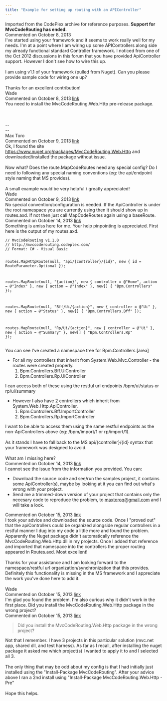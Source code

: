 ```yaml
---
title: "Example for setting up routing with an APIController"
---
```

<div class="note">
   Imported from the CodePlex archive for reference purposes. <b>Support for MvcCodeRouting has ended.</b></div>
<div id="post1105203" class="discussion-comment op">
   <div class="discussion-header">Commented on 
      <time datetime="2013-10-08T14:28:29.957-07:00" title="2013-10-08T14:28:29.957-07:00">October 8, 2013</time>
   </div>
   <div class="discussion-message">I've started using your framework and it seems to work really well for my needs. I'm at a point where I am wiring up some APIControllers along side my already functional standard Controller framework. I noticed from one of the Oct 2012 discussions in this forum that you have provided ApiController support. However I don't see how to wire this up. <br />
<br />
I am using v1.1 of your framework (pulled from Nuget). Can you please provide sample code for wiring one up?<br />
<br />
Thanks for an excellent contribution!<br />
Wade<br />
</div>
</div>
<div id="post1105208" class="discussion-comment">
   <div class="discussion-header">Commented on 
      <time datetime="2013-10-08T14:35:04.813-07:00" title="2013-10-08T14:35:04.813-07:00">October 8, 2013</time> <a href="#post1105208" class="post-link">link</a></div>
   <div class="discussion-message">You need to install the MvcCodeRouting.Web.Http pre-release package.<span></span><br>
<br>
<blockquote style="margin:0 0 0 .8ex; border-left:1px #ccc solid; padding-left:1ex">
<div>
<div></div>
</div>
</blockquote>
<br>
<br>
-- <br>
--<br>
Max Toro<br>
</div>
</div>
<div id="post1105486" class="discussion-comment">
   <div class="discussion-header">Commented on 
      <time datetime="2013-10-09T07:17:15.38-07:00" title="2013-10-09T07:17:15.38-07:00">October 9, 2013</time> <a href="#post1105486" class="post-link">link</a></div>
   <div class="discussion-message">Ok, I found the site <a href="https://www.nuget.org/packages/MvcCodeRouting.Web.Http" rel="nofollow">https://www.nuget.org/packages/MvcCodeRouting.Web.Http</a> and downloaded/installed the package without issue. <br />
<br />
Now what? Does the route.MapCodeRoutes need any special config? Do I need to following any special naming conventions (eg: the api/endpoint style naming that MS provides). <br />
<br />
A small example would be very helpful / greatly appreciated!<br />
Wade<br />
</div>
</div>
<div id="post1105501" class="discussion-comment">
   <div class="discussion-header">Commented on 
      <time datetime="2013-10-09T07:44:55.33-07:00" title="2013-10-09T07:44:55.33-07:00">October 9, 2013</time> <a href="#post1105501" class="post-link">link</a></div>
   <div class="discussion-message">No special convention/configuration is needed. If the ApiController is under the root namespace you are currently using then it should show up in routes.axd. If not then just call MapCodeRoutes again using a baseRoute.<br />
</div>
</div>
<div id="post1107314" class="discussion-comment">
   <div class="discussion-header">Commented on 
      <time datetime="2013-10-14T12:17:50.64-07:00" title="2013-10-14T12:17:50.64-07:00">October 14, 2013</time> <a href="#post1107314" class="post-link">link</a></div>
   <div class="discussion-message">Something is amiss here for me. Your help pinpointing is appreciated. First here is the output of my routes.axd. <br />
<pre><code>// MvcCodeRouting v1.1.0
// http://mvccoderouting.codeplex.com/
// Format: C# - Visual Basic

routes.MapHttpRoute(null, &quot;api/{controller}/{id}&quot;, 
    new { id = RouteParameter.Optional });

routes.MapRoute(null, &quot;{action}&quot;, 
    new { controller = @&quot;Home&quot;, action = @&quot;Index&quot; }, 
    new { action = @&quot;Index&quot; }, 
    new[] { &quot;Bpm.Controllers&quot; });

routes.MapRoute(null, &quot;Bff/Ui/{action}&quot;, 
    new { controller = @&quot;Ui&quot; }, 
    new { action = @&quot;Status&quot; }, 
    new[] { &quot;Bpm.Controllers.Bff&quot; });

routes.MapRoute(null, &quot;Rp/Ui/{action}&quot;, 
    new { controller = @&quot;Ui&quot; }, 
    new { action = @&quot;Summary&quot; }, 
    new[] { &quot;Bpm.Controllers.Rp&quot; });</code></pre>

You can see I've created a namespace tree for Bpm.Controllers.[area]<br />
<ul>
<li>
For all my controllers that inherit from System.Web.Mvc.Controller - the routes were created properly. <br />
<ol>
<li>Bpm.Controllers.Bff.UiController</li>
<li>
Bpm.Controllers.Rp.UiController<br />
</li>
</ol>
</li>
</ul>
I can access both of these using the restful url endpoints /bpm/ui/status or rp/ui/summary<br />
<ul>
<li>
However I also have 2 controllers which inherit from System.Web.Http.ApiController. <br />
<ol>
<li>Bpm.Controllers.Bff.ImportController</li>
<li>
Bpm.Controllers.Rp.ImportController<br />
</li>
</ol>
</li>
</ul>
I want to be able to access them using the same restful endpoints as the non-ApiControllers above (eg: /bpm/import/1 or rp/import/1). <br />
<br />
As it stands I have to fall back to the MS api/{controller}/{id} syntax that your framework was designed to avoid.<br />
<br />
What am I missing here?<br />
</div>
</div>
<div id="post1107362" class="discussion-comment">
   <div class="discussion-header">Commented on 
      <time datetime="2013-10-14T14:14:51.527-07:00" title="2013-10-14T14:14:51.527-07:00">October 14, 2013</time> <a href="#post1107362" class="post-link">link</a></div>
   <div class="discussion-message">I cannot see the issue from the information you provided. You can:<br />
<ul>
<li>Download the source code and see/run the samples project, it contains some ApiController(s), maybe by looking at it you can find out what's wrong with your project.</li>
<li>Send me a trimmed-down version of your project that contains only the necesary code to reproduce the problem, to <a href="mailto:maxtoroq@gmail.com" rel="nofollow">maxtoroq@gmail.com</a> and I will take a look.</li>
</ul>
</div>
</div>
<div id="post1107739" class="discussion-comment marked-as-answer">
   <div class="discussion-header">Commented on 
      <time datetime="2013-10-15T08:31:49.757-07:00" title="2013-10-15T08:31:49.757-07:00">October 15, 2013</time> <a href="#post1107739" class="post-link">link</a></div>
   <div class="discussion-message">I took your advice and downloaded the source code. Once I &quot;proved out&quot; that the apiControllers could be organized alongside regular controllers in a restful manner I dug into my code a little more and found the problem. Apparently the Nuget package didn't automatically reference the MvcCodeRouting.Web.Http.dll in my projects. Once I added that reference and imported that namespace into the controllers the proper routing appeared in Routes.axd. Most excellent!<br />
 <br />
Thanks for your assistance and I am looking forward to the namespace/restful url organization/synchronization that this provides. Definitely this functionality is missing in the MS framework and I appreciate the work you've done here to add it.<br />
<br />
Wade<br />
</div>
</div>
<div id="post1107745" class="discussion-comment">
   <div class="discussion-header">Commented on 
      <time datetime="2013-10-15T08:42:15.79-07:00" title="2013-10-15T08:42:15.79-07:00">October 15, 2013</time> <a href="#post1107745" class="post-link">link</a></div>
   <div class="discussion-message">I'm glad you found the problem. I'm also curious why it didn't work in the first place. Did you install the MvcCodeRouting.Web.Http package in the wrong project?<br />
</div>
</div>
<div id="post1107786" class="discussion-comment">
   <div class="discussion-header">Commented on 
      <time datetime="2013-10-15T10:06:08.303-07:00" title="2013-10-15T10:06:08.303-07:00">October 15, 2013</time> <a href="#post1107786" class="post-link">link</a></div>
   <div class="discussion-message"><blockquote>
Did you install the MvcCodeRouting.Web.Http package in the wrong project?<br />
</blockquote>
Not that I remember. I have 3 projects in this particular solution (mvc.net app, shared dll, and test harness). As far as I recall, after installing the nuget package it asked me which project(s) I wanted to apply it to and I selected all 3. <br />
<br />
The only thing that may be odd about my config is that I had initially just installed using the &quot;Install-Package MvcCodeRouting&quot;. After your advice above I ran a 2nd install using &quot;Install-Package MvcCodeRouting.Web.Http -Pre&quot;<br />
<br />
Hope this helps.<br />
</div>
</div>
